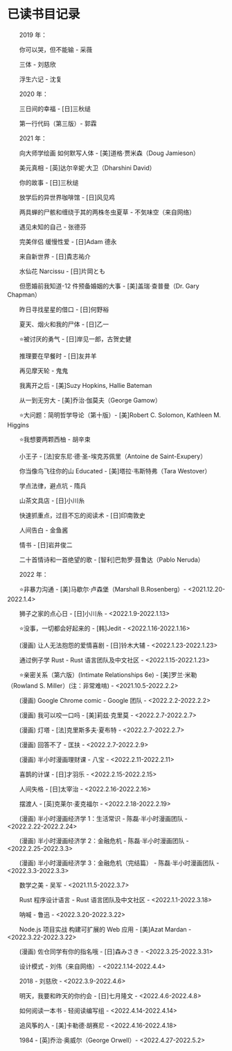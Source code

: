 # 已读书目记录

　　2019 年：

　　你可以哭，但不能输 - 采薇

　　三体 - 刘慈欣

　　浮生六记 - 沈复



　　2020 年：

　　三日间的幸福 - \[日\]三秋缒

　　第一行代码（第三版）\- 郭霖



　　2021 年：

　　向大师学绘画 如何默写人体 - \[美\]道格·贾米森（Doug Jamieson）

　　美元真相 - \[英\]达尔辛妮·大卫（Dharshini David）

　　你的故事 - \[日\]三秋缒

　　放学后的异世界咖啡馆 - \[日\]风见鸡

　　两具蝉的尸骸和缠绕于其的两株冬虫夏草 - 不気味空（来自网络）

　　遇见未知的自己 - 张德芬

　　完美伴侣 缓慢性爱 - \[日\]Adam 德永

　　来自新世界 - \[日\]貴志祐介

　　水仙花 Narcissu - \[日\]片岡とも

　　但愿婚前我知道\-12 件预备婚姻的大事 - \[美\]盖瑞·查普曼（Dr. Gary Chapman）

　　昨日寻找星星的借口 - \[日\]何野裕

　　夏天、烟火和我的尸体 - \[日\]乙一

　　⭐️被讨厌的勇气 - \[日\]岸见一郎，古贺史健

　　推理要在早餐时 - \[日\]友井羊

　　再见摩天轮 - 鬼鬼

　　我离开之后 - \[美\]Suzy Hopkins, Hallie Bateman

　　从一到无穷大 - \[美\]乔治·伽莫夫（George Gamow）

　　⭐️大问题：简明哲学导论（第十版）\- \[美\]Robert C. Solomon, Kathleen M. Higgins

　　⭐️我想要两颗西柚 - 胡辛束

　　小王子 - \[法\]安东尼·德·圣\-埃克苏佩里（Antoine de Saint-Exupery）

　　你当像鸟飞往你的山 Educated - \[美\]塔拉·韦斯特弗（Tara Westover）

　　学点法律，避点坑 - 隋兵

　　山茶文具店 - \[日\]小川糸

　　快速抓重点，过目不忘的阅读术 - \[日\]印南敦史

　　人间告白 - 金鱼酱

　　情书 - \[日\]岩井俊二

　　二十首情诗和一首绝望的歌 - \[智利\]巴勃罗·聂鲁达（Pablo Neruda）



　　2022 年：

　　⭐️非暴力沟通 - \[美\]马歇尔·卢森堡（Marshall B.Rosenberg）\- <2021.12.20-2022.1.4>

　　狮子之家的点心日 - \[日\]小川糸 - <2022.1.9-2022.1.13>

　　⭐️没事，一切都会好起来的 - \[韩\]Jedit - <2022.1.16-2022.1.16>

　　(漫画) 让人无法抱怨的爱情喜剧 - \[日\]铃木大辅 - <2022.1.23-2022.1.23>

　　通过例子学 Rust - Rust 语言团队及中文社区 - <2022.1.15-2022.1.23>

　　⭐️亲密关系（第六版）(Intimate Relationships 6e) - \[美\]罗兰·米勒（Rowland S. Miller）(注：非常难啃) - <2021.10.5-2022.2.2>

　　(漫画) Google Chrome comic - Google 团队 - <2022.2.2-2022.2.2>

　　(漫画) 我可以咬一口吗 - \[美\]莉兹·克里莫 - <2022.2.7-2022.2.7>

　　(漫画) 灯塔 - \[法\]克里斯多夫·夏布特 - <2022.2.7-2022.2.7>

　　(漫画) 回答不了 - 匡扶 - <2022.2.7-2022.2.9>

　　(漫画) 半小时漫画理财课 - 八宝 - <2022.2.11-2022.2.11>

　　喜鹊的计谋 - \[日\]才羽乐 - <2022.2.15-2022.2.15>

　　人间失格 - \[日\]太宰治 - <2022.2.16-2022.2.16>

　　摆渡人 - \[英\]克莱尔·麦克福尔 - <2022.2.18-2022.2.19>

　　(漫画) 半小时漫画经济学 1：生活常识 - 陈磊·半小时漫画团队 - <2022.2.22-2022.2.24>

　　(漫画) 半小时漫画经济学 2：金融危机 - 陈磊·半小时漫画团队 - <2022.2.25-2022.3.3>

　　(漫画) 半小时漫画经济学 3：金融危机（完结篇） - 陈磊·半小时漫画团队 - <2022.3.3-2022.3.3>

　　数学之美 - 吴军 - <2021.11.5-2022.3.7>

　　Rust 程序设计语言 - Rust 语言团队及中文社区 - <2022.1.1-2022.3.18>

　　呐喊 - 鲁迅 - <2022.3.20-2022.3.22>

　　Node.js 项目实战 构建可扩展的 Web 应用 - \[美\]Azat Mardan - <2022.3.22-2022.3.22>

　　(漫画) 佐仓同学有你的指名哦 - \[日\]森みさき - <2022.3.25-2022.3.31>

　　设计模式 - 刘伟（来自网络）\- <2022.1.14-2022.4.4>

　　2018 - 刘慈欣 - <2022.3.9-2022.4.6>

　　明天，我要和昨天的你约会 - \[日\]七月隆文 - <2022.4.6-2022.4.8>

　　如何阅读一本书 - 轻阅读编写组 - <2022.4.14-2022.4.14>

　　追风筝的人 - \[美\]卡勒德·胡赛尼 - <2022.4.16-2022.4.18>

　　1984 - \[英\]乔治·奥威尔（George Orwell）\- <2022.4.27-2022.5.2>









